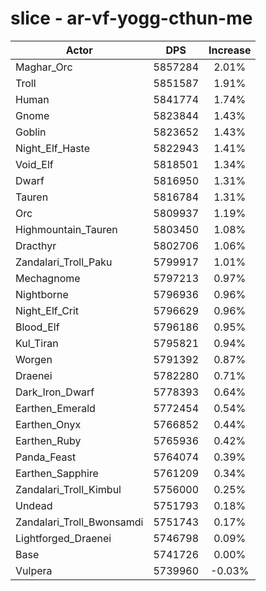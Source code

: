 # slice - ar-vf-yogg-cthun-me
| Actor | DPS | Increase |
|---|:---:|:---:|
|Maghar_Orc|5857284|2.01%|
|Troll|5851587|1.91%|
|Human|5841774|1.74%|
|Gnome|5823844|1.43%|
|Goblin|5823652|1.43%|
|Night_Elf_Haste|5822943|1.41%|
|Void_Elf|5818501|1.34%|
|Dwarf|5816950|1.31%|
|Tauren|5816784|1.31%|
|Orc|5809937|1.19%|
|Highmountain_Tauren|5803450|1.08%|
|Dracthyr|5802706|1.06%|
|Zandalari_Troll_Paku|5799917|1.01%|
|Mechagnome|5797213|0.97%|
|Nightborne|5796936|0.96%|
|Night_Elf_Crit|5796629|0.96%|
|Blood_Elf|5796186|0.95%|
|Kul_Tiran|5795821|0.94%|
|Worgen|5791392|0.87%|
|Draenei|5782280|0.71%|
|Dark_Iron_Dwarf|5778393|0.64%|
|Earthen_Emerald|5772454|0.54%|
|Earthen_Onyx|5766852|0.44%|
|Earthen_Ruby|5765936|0.42%|
|Panda_Feast|5764074|0.39%|
|Earthen_Sapphire|5761209|0.34%|
|Zandalari_Troll_Kimbul|5756000|0.25%|
|Undead|5751793|0.18%|
|Zandalari_Troll_Bwonsamdi|5751743|0.17%|
|Lightforged_Draenei|5746798|0.09%|
|Base|5741726|0.00%|
|Vulpera|5739960|-0.03%|
